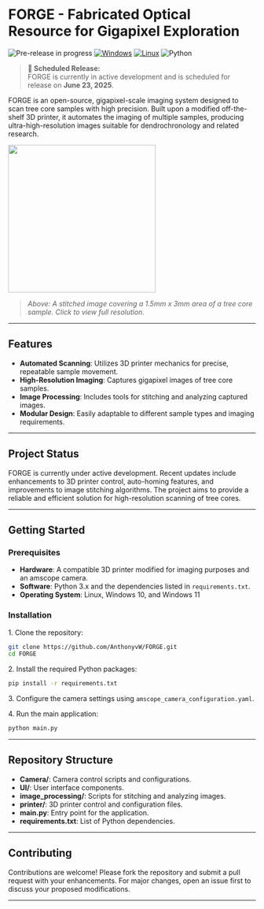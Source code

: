 # FORGE - Fabricated Optical Resource for Gigapixel Exploration

![Pre-release in progress](https://img.shields.io/badge/Pre--release-in%20progress-yellow)
[![Windows](https://custom-icon-badges.demolab.com/badge/Windows-0078D6?logo=windows11&logoColor=white)](#)
[![Linux](https://img.shields.io/badge/Linux-FCC624?logo=linux&logoColor=black)](#)
![Python](https://img.shields.io/badge/Python-3.12-blue?logo=python&logoColor=white)

> **📅 Scheduled Release:**  
> FORGE is currently in active development and is scheduled for release on **June 23, 2025**.
>


FORGE is an open-source, gigapixel-scale imaging system designed to scan tree core samples with high precision. Built upon a modified off-the-shelf 3D printer, it automates the imaging of multiple samples, producing ultra-high-resolution images suitable for dendrochronology and related research.

[<img src="https://github.com/user-attachments/assets/acc4b7ab-5bc3-4d7d-95b1-6783f011dd43" width="300">](https://github.com/user-attachments/assets/acc4b7ab-5bc3-4d7d-95b1-6783f011dd43)

> *Above: A stitched image covering a 1.5mm x 3mm area of a tree core sample. Click to view full resolution.*

---

## Features

* **Automated Scanning**: Utilizes 3D printer mechanics for precise, repeatable sample movement.
* **High-Resolution Imaging**: Captures gigapixel images of tree core samples.
* **Image Processing**: Includes tools for stitching and analyzing captured images.
* **Modular Design**: Easily adaptable to different sample types and imaging requirements.

---

## Project Status

FORGE is currently under active development. Recent updates include enhancements to 3D printer control, auto-homing features, and improvements to image stitching algorithms. The project aims to provide a reliable and efficient solution for high-resolution scanning of tree cores.

---

## Getting Started

### Prerequisites

* **Hardware**: A compatible 3D printer modified for imaging purposes and an amscope camera.
* **Software**: Python 3.x and the dependencies listed in `requirements.txt`.
* **Operating System**: Linux, Windows 10, and Windows 11

### Installation

1\. Clone the repository:

   ```bash
   git clone https://github.com/AnthonyvW/FORGE.git
   cd FORGE
   ```


2\. Install the required Python packages:

  ```bash
  pip install -r requirements.txt
  ```


3\. Configure the camera settings using `amscope_camera_configuration.yaml`.

4\. Run the main application:
  
  ```bash
  python main.py
  ```


---

## Repository Structure

* **Camera/**: Camera control scripts and configurations.
* **UI/**: User interface components.
* **image\_processing/**: Scripts for stitching and analyzing images.
* **printer/**: 3D printer control and configuration files.
* **main.py**: Entry point for the application.
* **requirements.txt**: List of Python dependencies.

---

## Contributing

Contributions are welcome! Please fork the repository and submit a pull request with your enhancements. For major changes, open an issue first to discuss your proposed modifications.

---
